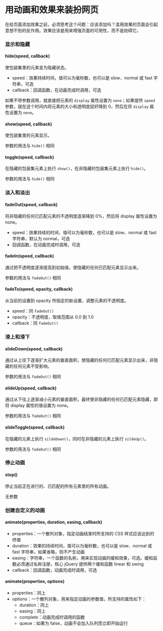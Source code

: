 # 用动画和效果来装扮网页

在给页面添加效果之前，必须思考这个问题：应该添加吗？滥用效果的页面会引起意想不到的反作用。效果应该是用来增强页面的可用性，而不是妨碍它。

### 显示和隐藏

#### hide(speed, callback)

使包装集里的元素变为隐藏状态。

* speed：效果持续时间，值可以为毫秒数，也可以是 slow、normal 或 fast 字符串，可选
* callback：回调函数，在动画完成时调用，可选

如果不带参数调用，就直接把元素的 `display` 属性设置为 `none`；如果提供 `speed` 参数，就在这个时间内将元素的大小和透明度捉奸降到 0，然后在将 `display` 属性设置为 `none`。

#### show(speed, callback)

使包装集里的元素显示。

参数的用法与 `hide()` 相同

#### toggle(speed, callback)

在隐藏的包装集元素上执行 `show()`，在非隐藏的包装集元素上执行 `hide()`。

参数的用法与 `hide()` 相同

### 淡入和淡出

#### fadeOut(speed, callback)

将非隐藏的任何已匹配元素的不透明度逐渐降到 0%，然后将 display 属性设置为 none。

* speed：效果持续的时间，值可以为毫秒数，也可以是 slow、normal 或 fast 字符串，默认为 normal，可选
* 回调函数，在动画完成时调用，可选

#### fadeIn(speed, callback)

通过把不透明度逐渐提高到初始值，使隐藏的任何已匹配元素显示出来。

参数的用法与 `fadeOut()` 相同

#### fadeTo(speed, opacity, callback)

从当前的设置到 opacity 所指定的新设置，调整元素的不透明度。

* speed：同 `fadeOut()`
* opacity：不透明度，取值范围从 0.0 到 1.0
* callback：同 `fadeOut()`

### 滑上和滑下

#### slideDown(speed, callback)

通过从上往下逐渐扩大元素的垂直面积，使隐藏的任何已匹配元素显示出来，非隐藏的任何元素不受影响。

参数的用法与 `fadeOut()` 相同

#### slideUp(speed, callback)

通过从下往上逐渐减小元素的垂直面积，最终使非隐藏的任何已匹配元素隐藏，即将 display 属性的值设置为 none。

参数的用法与 `fadeOut()` 相同

#### slideToggle(speed, callback)

在隐藏的元素上执行 `sildeDown()`，同时在非隐藏的元素上执行 `sildeUp()`。

参数的用法与 `fadeOut()` 相同

### 停止动画

#### stop()

停止当前正在进行的、已匹配的所有元素里的所有动画。

无参数

### 创建自定义的动画

#### animate(properties, duration, easing, callback)

* properties：一个散列对象，指定动画结束时所支持的 CSS 样式应该达到的终值
* duration：效果的持续时间，值可以为毫秒数，也可以是 slow、normal 或 fast 字符串，如果省略，则不产生动画
* easing：字符串，一个函数的名称，用来实现动画的缓和效果，可选。缓和函数必须通过名称注册，核心 jQuery 提供两个缓和函数 linear 和 swing
* callback：回调函数，动画完成时调用，可选

#### animate(properties, options)

* properties：同上
* options：一个散列对象，用来指定动画的参数值，所支持的属性如下：
    - duration：同上
    - easing：同上
    - complete：动画完成时调用的函数
    - queue：如果为 false，动画不会加入队列而立即开始运行
